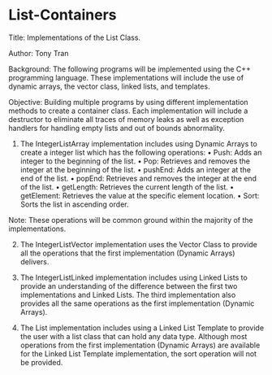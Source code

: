 # List-Containers

Title: Implementations of the List Class.

Author: Tony Tran

Background: The following programs will be implemented using the C++ programming language. These implementations will include the use of dynamic arrays, the vector class, linked lists, and templates.

Objective:  Building multiple programs by using different implementation methods to create a container class. Each implementation will include a destructor to eliminate all traces of memory leaks as well as exception handlers for handling empty lists and out of bounds abnormality.  

1.	The IntegerListArray implementation includes using Dynamic Arrays to create a integer list which has the following operations: 
•	Push: Adds an integer to the beginning of the list.
•	Pop: Retrieves and removes the integer at the beginning of the list.
•	pushEnd: Adds an integer at the end of the list.
•	popEnd: Retrieves and removes the integer at the end of the list.
•	getLength: Retrieves the current length of the list.
•	getElement: Retrieves the value at the specific element location.
•	Sort: Sorts the list in ascending order.

Note: These operations will be common ground within the majority of the implementations.

2.	The IntegerListVector implementation uses the Vector Class to provide all the operations that the first implementation (Dynamic Arrays) delivers.

3.	The IntegerListLinked implementation includes using Linked Lists to provide an understanding of the difference between the first two implementations and Linked Lists. The third implementation also provides all the same operations as the first implementation (Dynamic Arrays).

5.	The List implementation includes using a Linked List Template to provide the user with a list class that can hold any data type. Although most operations from the first implementation (Dynamic Arrays) are available for the Linked List Template implementation, the sort operation will not be provided.

